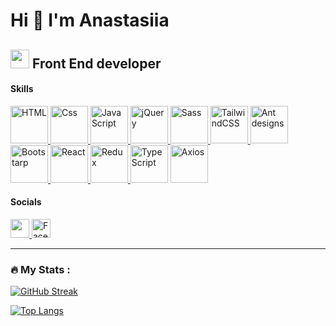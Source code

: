 
<h1> Hi 👋  I'm Anastasiia   </h1>
 <h2><img src="https://media.giphy.com/media/M9gbBd9nbDrOTu1Mqx/giphy.gif" width="30px"/> Front End developer</h2>
 <div>

 </div>
 <div id="badges">
 <h4>Skills</h4>
   <a href="https://developer.mozilla.org/en-US/docs/Glossary/HTML5">
    <img src="https://cdn.pixabay.com/photo/2017/08/05/11/16/logo-2582748_960_720.png" alt="HTML" width="60px"/>
    </a>
       <a href="https://www.w3.org/TR/CSS/#css">
    <img src="https://www.joykal.com/wp-content/uploads/2019/09/css3.png" alt="Css" width="60px"/>
    </a>
     <a href="https://developer.mozilla.org/en-US/docs/Web/JavaScript">
    <img src="https://media.giphy.com/media/ln7z2eWriiQAllfVcn/giphy.gif" alt="JavaScript" width="60px"/>
  </a>
   <a href="https://jquery.com/">
    <img alt="jQuery" src="https://avatars.githubusercontent.com/u/70142?s=280&v=4" width="60px">
 </a>
     <a href="https://sass-lang.com/">
    <img src="https://upload.wikimedia.org/wikipedia/commons/thumb/9/96/Sass_Logo_Color.svg/1200px-Sass_Logo_Color.svg.png" alt="Sass" width="60px"/>
    </a>
    
   <a href="https://tailwindcss.com/">
    <img src="https://upload.wikimedia.org/wikipedia/commons/thumb/d/d5/Tailwind_CSS_Logo.svg/2048px-Tailwind_CSS_Logo.svg.png" alt="TailwindCSS" width="60px"/>
    </a>
    
 <a href="https://ant.design/">
    <img alt="Ant designs" src="https://gw.alipayobjects.com/zos/rmsportal/KDpgvguMpGfqaHPjicRK.svg" width="60px">
 </a>
    <a href="https://getbootstrap.com/">
    <img alt="Bootstarp" src="https://upload.wikimedia.org/wikipedia/commons/thumb/b/b2/Bootstrap_logo.svg/1280px-Bootstrap_logo.svg.png" width="60px">
 </a>
  <a href="https://uk.reactjs.org/">
    <img src="https://media0.giphy.com/media/eNAsjO55tPbgaor7ma/giphy.gif?cid=6c09b95269911e58d4b418309102d0daa0339097a2756244&rid=giphy.gif&ct=s" alt="React" width="60px"/>
  </a>
  
   <a href="https://redux-toolkit.js.org/">
    <img src="https://d33wubrfki0l68.cloudfront.net/0834d0215db51e91525a25acf97433051f280f2f/c30f5/img/redux.svg" alt="Redux" width="60px"/>
  </a
   <a href="https://www.typescriptlang.org/docs/">
  <img src="https://blog.mayflower.de/wp-content/uploads/2017/05/TypeScript_Logo.png" alt="TypeScript" width="60px"/>
 </a>
  <a href="https://www.npmjs.com/package/axios">
    <img alt="Axios" src="https://camo.githubusercontent.com/272811d860f3fab0dd8ff0690e2ca36afbf0c96ad44100b8d42dfdce8511679b/68747470733a2f2f6178696f732d687474702e636f6d2f6173736574732f6c6f676f2e737667"width="60px">
 </a>
</div>


<div id="badges">
    <h4>Socials</h4>
    <a href="https://www.linkedin.com/in/anastasia-yushko-31590617a/?original_referer=">
        <img src="https://play-lh.googleusercontent.com/kMofEFLjobZy_bCuaiDogzBcUT-dz3BBbOrIEjJ-hqOabjK8ieuevGe6wlTD15QzOqw" width="30px">
     </a>
     <a href="https://www.facebook.com/people/Анастасия-Юшко/100017422483135/">
        <img alt="Facebook" src="https://www.facebook.com/images/fb_icon_325x325.png" width="30px">
     </a>
</div>

---

### :fire: My Stats :

[![GitHub Streak](http://github-readme-streak-stats.herokuapp.com?user=anastasiiayushko&theme=dark&border_radius=4.4)](https://git.io/streak-stats)

[![Top Langs](https://github-readme-stats.vercel.app/api/top-langs/?username=anastasiiayushko&layout=compact&theme=vision-friendly-dark)](https://github.com/anuraghazra/github-readme-stats)


